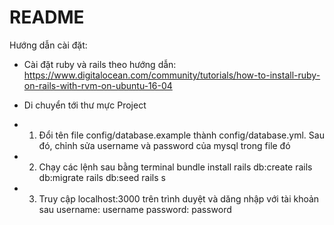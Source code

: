 # README
Hướng dẫn cài đặt:

* Cài đặt ruby và rails theo hướng dẫn:
  https://www.digitalocean.com/community/tutorials/how-to-install-ruby-on-rails-with-rvm-on-ubuntu-16-04

* Di chuyển tới thư mực Project

* 1. Đổi tên file config/database.example thành config/database.yml. Sau đó, chỉnh sửa username và password của mysql trong file đó

* 2. Chạy các lệnh sau bằng terminal
    bundle install
    rails db:create
    rails db:migrate
    rails db:seed
    rails s

* 3. Truy cập localhost:3000 trên trình duyệt và dăng nhập với tài khoản sau
  username: username
  password: password
